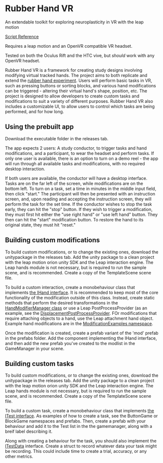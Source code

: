 # Rubber Hand VR

An extendable toolkit for exploring neuroplasticity in VR with the leap motion

[Script Reference](https://unoctium1.github.io/RubberHandVR/)

Requires a leap motion and an OpenVR compatible VR headset.

Tested on both the Oculus Rift and the HTC vive, but *should* work with any OpenVR headset.

Rubber Hand VR is a framework for creating study designs involving modifying virtual tracked hands. The project aims to both replicate and extend the [rubber hand experiment](https://en.wikipedia.org/wiki/Body_transfer_illusion). Users will perform basic tasks in VR, such as pressing buttons or sorting blocks, and various hand modifications can be triggered - altering their virtual hand's shape, position, etc. The project is designed to allow developers to create custom tasks and modifications to suit a variety of different purposes. Rubber Hand VR also includes a customizable UI, to allow users to control which tasks are being performed, and for how long. 

## Using the prebuilt app
Download the executable folder in the releases tab.

The app expects 2 users: A study conductor, to trigger tasks and hand modifications, and a participant, to wear the headset and perform tasks. If only one user is available, there is an option to turn on a demo reel - the app will run through all available tasks and modifications, with no required desktop interaction.

If both users are available, the conductor will have a desktop interface. Tasks are on the far left of the screen, while modifications are on the bottom left. To turn on a task, set a time in minutes in the middle input field, then click "start." The participant will then be presented with an instruction screen, and, upon reading and accepting the instruction screen, they will perform the task for the set time. If the conductor wishes to stop the task early, they can hit the "stop" button. If they wish to trigger a modification, they must first hit either the "use right hand" or "use left hand" button. They then can hit the "start" modification button. To restore the hand to its original state, they must hit "reset."

## Building custom modifications
To build custom modifications, or to change the existing ones, download the unitypackage in the releases tab. Add the unity package to a clean project with the leap motion orion unity SDK and the Leap interaction engine. The Leap hands module is not necessary, but is required to run the sample scene, and is recommended. Create a copy of the TemplateScene scene file. 

To build a custom interaction, create a monobehaviour class that implements [the IHand interface](https://unoctium1.github.io/RubberHandVR/interface_hand_v_r_1_1_i_hand.html). It is recommended to keep most of the core functionality of the modification outside of this class. Instead, create static methods that perform the desired transformations in the [HandModifierManager class](https://unoctium1.github.io/RubberHandVR/class_hand_v_r_1_1_hand_modifier_manager.html) or use a Leap PostProcessProvider (as an example, see the [DisplacementPostProcessProvider](https://unoctium1.github.io/RubberHandVR/class_hand_v_r_1_1_modification_examples_1_1_displacement_post_process_provider.html). FOr modifications that require attaching objects to a hand, use the Leap attachment hand object. Example hand modifications are in the [ModificationExamples namespace](https://unoctium1.github.io/RubberHandVR/namespace_hand_v_r_1_1_modification_examples.html).

Once the modification is created, create a prefab variant of the 'mod' prefab in the prefabs folder. Add the component implementing the IHand interface, and then add the new prefab you've created to the modlist in the GameManager in your scene. 

## Building custom tasks
To build custom modifications, or to change the existing ones, download the unitypackage in the releases tab. Add the unity package to a clean project with the leap motion orion unity SDK and the Leap interaction engine. The Leap hands module is not necessary, but is required to run the sample scene, and is recommended. Create a copy of the TemplateScene scene file. 

To build a custom task, create a monobehaviour class that implements [the ITest interface](https://unoctium1.github.io/RubberHandVR/interface_hand_v_r_1_1_i_test.html). As examples of how to create a task, see the ButtonGame or BlockGame namespaces and prefabs. Then, create a prefab with your behaviour and add it to the Test list in the the gamemanager, along with a breif label describing it. 

Along with creating a behaviour for the task, you should also implement the [ITestData](https://unoctium1.github.io/RubberHandVR/interface_hand_v_r_1_1_i_test_data.html) interface. Create a struct to record whatever data your task might be recording. This could include time to create a trial, accuracy, or any other metrics. 
